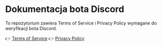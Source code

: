# Dokumentacja bota Discord

To repozytorium zawiera Terms of Service i Privacy Policy wymagane do weryfikacji bota Discord.

👉 [Terms of Service](https://firexxfox.github.io/#tos)
👉 [Privacy Policy](https://firexxfox.github.io/#privacy)
